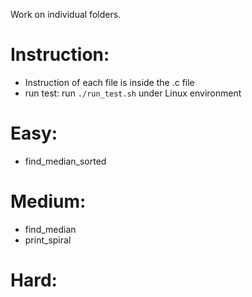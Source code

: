 Work on individual folders.

# Instruction:
  - Instruction of each file is inside the .c file
  - run test: run `./run_test.sh` under Linux environment
# Easy:
  - find_median_sorted
# Medium:
  - find_median
  - print_spiral
# Hard:
